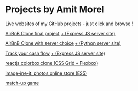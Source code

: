 # Projects by Amit Morel

Live websites of my GitHub projects -
just click and browse !
	
[AirBnB Clone final project](abnb-clone-ii7m7l4ha.now.sh)
[+ (Express JS server site)](abnb-clone-server-da91mqwyt.now.sh)

[AirBnB Clone with server choice](abnb-server-python-kq6oyjrse.now.sh)
[+ (Python server site)](amit-abnb-clone-mk45jw0dx.now.sh)

[Track your cash flow](cash-flow-client-bwhb8e135.now.sh)
[+ (Express JS server site)](cash-flow-server-9n0suhbpt.now.sh)

[reactjs colorbox clone (CSS Grid + Flexbox)](colorbox-clone-3xqunf6dk.now.sh)

[image-ine-it: photos online store (ES5)](image-ine-it-d0zbtl7ez.now.sh)

[match-up game](match-up-game-if78id9y4.now.sh)
